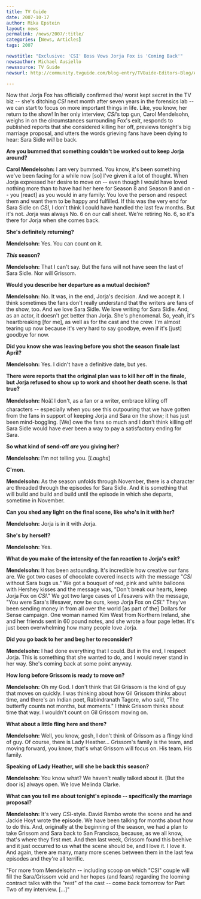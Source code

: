 ```yaml
---
title: TV Guide
date: 2007-10-17
author: Mika Epstein
layout: news
permalink: /news/2007/:title/
categories: [News, Articles]
tags: 2007

newstitle: "Exclusive: 'CSI' Boss Vows Jorja Fox is 'Coming Back'"
newsauthor: Michael Ausiello  
newssource: TV Guide  
newsurl: http://community.tvguide.com/blog-entry/TVGuide-Editors-Blog/Ausiello-Report/Exclusive-Csi-Boss/800024964?rssDate=12345678 

---
```

Now that Jorja Fox has officially confirmed the/ worst kept secret in the TV biz -- she's ditching *CSI* next month after seven years in the forensics lab -- we can start to focus on more important things in life. Like, you know, her return to the show! In her only interview, *CSI*&#8216;s top gun, Carol Mendelsohn, weighs in on the circumstances surrounding Fox's exit, responds to published reports that she considered killing her off, previews tonight's big marriage proposal, and utters the words grieving fans have been dying to hear: Sara Sidle *will* be back. 

**Are you bummed that something couldn't be worked out to keep Jorja around?**

**Carol Mendelsohn:** I am very bummed. You know, it's been something we've been facing for a while now [so] I've given it a lot of thought. When Jorja expressed her desire to move on -- even though I would have loved nothing more than to have had her here for Season 8 and Season 9 and on -- you [react] as you would in any family: You love the person and respect them and want them to be happy and fulfilled. If this was the very end for Sara Sidle on *CSI*, I don't think I could have handled the last few months. But it's not. Jorja was always No. 6 on our call sheet. We're retiring No. 6, so it's there for Jorja when she comes back.

**She's definitely returning?**

**Mendelsohn:** Yes. You can count on it.

***This* season?**

**Mendelsohn:** That I can't say. But the fans will not have seen the last of Sara Sidle. Nor will Grissom.

**Would you describe her departure as a mutual decision?**

**Mendelsohn:** No. It was, in the end, Jorja's decision. And we accept it. I think sometimes the fans don't really understand that the writers are fans of the show, too. And we love Sara Sidle. We love writing for Sara Sidle. And, as an actor, it doesn't get better than Jorja. She's phenomenal. So, yeah, it's heartbreaking [for me], as well as for the cast and the crew. I'm almost tearing up now because it's very hard to say goodbye, even if it's [just] goodbye for now.

**Did you know she was leaving before you shot the season finale last April?**

**Mendelsohn:** Yes. I didn't have a definitive date, but yes.

**There were reports that the original plan was to kill her off in the finale, but Jorja refused to show up to work and shoot her death scene. Is that true?**

**Mendelsohn:** Noâ¦ I don't, as a fan or a writer, embrace killing off characters -- especially when you see this outpouring that we have gotten from the fans in support of keeping Jorja and Sara on the show; it has just been mind-boggling. [We] owe the fans so much and I don't think killing off Sara Sidle would have ever been a way to pay a satisfactory ending for Sara.

**So what kind of send-off *are* you giving her?**

**Mendelsohn:** I'm not telling you. [*Laughs*]

**C'mon.**

**Mendelsohn:** As the season unfolds through November, there is a character arc threaded through the episodes for Sara Sidle. And it is something that will build and build and build until the episode in which she departs, sometime in November.

**Can you shed any light on the final scene, like who's in it with her?**

**Mendelsohn:** Jorja is in it with Jorja.

**She's by herself?**

**Mendelsohn:** Yes.

**What do you make of the intensity of the fan reaction to Jorja's exit?**

**Mendelsohn:** It has been astounding. It's incredible how creative our fans are. We got two cases of chocolate covered insects with the message "*CSI* without Sara bugs us." We got a bouquet of red, pink and white balloons with Hershey kisses and the message was, "Don't break our hearts, keep Jorja Fox on *CSI*." We got two large cases of Lifesavers with the message, "You were Sara's lifesaver, now be ours, keep Jorja Fox on *CSI*." They've been sending money in from all over the world [as part of the] Dollars for Sense campaign. One woman named Kim West from Northern Ireland, she and her friends sent in 60 pound notes, and she wrote a four page letter. It's just been overwhelming how many people love Jorja.

**Did you go back to her and beg her to reconsider?**

**Mendelsohn:** I had done everything that I could. But in the end, I respect Jorja. This is something that she wanted to do, and I would never stand in her way. She's coming back at some point anyway. 

**How long before Grissom is ready to move on?**

**Mendelsohn:** Oh my God. I don't think that Gil Grissom is the kind of guy that moves on quickly. I was thinking about how Gil Grissom thinks about time, and there's an Indian poet, Rabindranath Tagore, who said, "The butterfly counts not months, but moments." I think Grissom thinks about time that way. I wouldn't count on Gil Grissom moving on.

**What about a little fling here and there?**

**Mendelsohn:** Well, you know, gosh, I don't think of Grissom as a flingy kind of guy. Of course, there is Lady Heather... Grissom's family is the team, and moving forward, you know, that's what Grissom will focus on. His team. His family.

**Speaking of Lady Heather, will she be back this season?**

**Mendelsohn:** You know what? We haven't really talked about it. [But the door is] always open. We love Melinda Clarke.

**What can you tell me about tonight's episode -- specifically the marriage proposal?**

**Mendelsohn:** It's very *CSI*-style. David Rambo wrote the scene and he and Jackie Hoyt wrote the episode. We have been talking for months about how to do this. And, originally at the beginning of the season, we had a plan to take Grissom and Sara back to San Francisco, because, as we all know, that's where they first met. And then last week, Grissom found this beehive and it just occurred to us what the scene should be, and I love it. I love it. And again, there are many, many more scenes between them in the last few episodes and they're all terrific.

"For more from Mendelsohn -- including scoop on which "CSI" couple will fill the Sara/Grissom void and her hopes (and fears) regarding the looming contract talks with the "rest" of the cast -- come back tomorrow for Part Two of my interview. [...]"  
